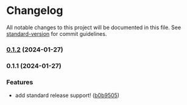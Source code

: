 # Changelog

All notable changes to this project will be documented in this file. See [standard-version](https://github.com/conventional-changelog/standard-version) for commit guidelines.

### [0.1.2](https://github.com/ptech12/listopia/compare/v0.1.1...v0.1.2) (2024-01-27)

### 0.1.1 (2024-01-27)


### Features

* add standard release support! ([b0b9505](https://github.com/ptech12/listopia/commit/b0b9505c14c9bb11d38e8adead3cdbef009abf98))
